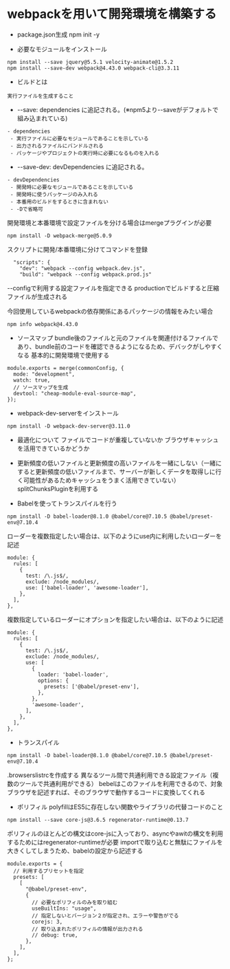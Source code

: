 # webpackを用いて開発環境を構築する 
 
- package.json生成
npm init -y 
 
- 必要なモジュールをインストール
```
npm install --save jquery@5.5.1 velocity-animate@1.5.2 
npm install --save-dev webpack@4.43.0 webpack-cli@3.3.11
```
- ビルドとは 
```
実行ファイルを生成すること
```

- --save: dependencies に追記される。(※npm5より--saveがデフォルトで組み込まれている) 
```
- dependencies
 - 実行ファイルに必要なモジュールであることを示している
 - 出力されるファイルにバンドルされる
 - パッケージやプロジェクトの実行時に必要になるものを入れる 
```

- --save-dev: devDependencies に追記される。 
```
- devDependencies
 - 開発時に必要なモジュールであることを示している
 - 開発時に使うパッケージのみ入れる
 - 本番用のビルドをするときに含まれない
 - -Dで省略可 
 ```

開発環境と本番環境で設定ファイルを分ける場合はmergeプラグインが必要 
```
npm install -D webpack-merge@5.0.9
```
 
スクリプトに開発/本番環境に分けてコマンドを登録 
```
  "scripts": {
    "dev": "webpack --config webpack.dev.js",
    "build": "webpack --config webpack.prod.js"
```
--configで利用する設定ファイルを指定できる 
productionでビルドすると圧縮ファイルが生成される 
 
今回使用しているwebpackの依存関係にあるパッケージの情報をみたい場合
```
npm info webpack@4.43.0
```
 
- ソースマップ
bundle後のファイルと元のファイルを関連付けるファイルであり、bundle前のコードを確認できるようになるため、デバックがしやすくなる 
基本的に開発環境で使用する 
```
module.exports = merge(commonConfig, {
  mode: "development",
  watch: true,
  // ソースマップを生成
  devtool: "cheap-module-eval-source-map",
});
```
 
- webpack-dev-serverをインストール
```
npm install -D webpack-dev-server@3.11.0
```

- 最適化について
ファイルでコードが重複していないか 
ブラウザキャッシュを活用できているかどうか 
 - 更新頻度の低いファイルと更新頻度の高いファイルを一緒にしない（一緒にすると更新頻度の低いファイルまで、サーバーが新しくデータを取得しに行く可能性があるためキャッシュをうまく活用できていない）
splitChunksPluginを利用する 
 
- Babelを使ってトランスパイルを行う
```
npm install -D babel-loader@8.1.0 @babel/core@7.10.5 @babel/preset-env@7.10.4
```
ローダーを複数指定したい場合は、以下のようにuse内に利用したいローダーを記述
```
module: {
  rules: [
    {
      test: /\.js$/,
      exclude: /node_modules/,
      use: ['babel-loader', 'awesome-loader'],
    },
  ],
},
```

複数指定しているローダーにオプションを指定したい場合は、以下のように記述 
```
module: {
  rules: [
    {
      test: /\.js$/,
      exclude: /node_modules/,
      use: [
        {
          loader: 'babel-loader',
          options: {
            presets: ['@babel/preset-env'],
          },
        },
        'awesome-loader',
      ],
    },
  ],
},
```
 
- トランスパイル 
```
npm install -D babel-loader@8.1.0 @babel/core@7.10.5 @babel/preset-env@7.10.4
```
.browserslistrcを作成する 
異なるツール間で共通利用できる設定ファイル（複数のツールで共通利用ができる）
bebelはこのファイルを利用できるので、対象ブラウザを記述すれば、そのブラウザで動作するコードに変換してくれる 
 
- ポリフィル
polyfillはES5に存在しない関数やライブラリの代替コードのこと 
```
npm install --save core-js@3.6.5 regenerator-runtime@0.13.7
```
ポリフィルのほとんどの構文はcore-jsに入っており、asyncやawitの構文を利用するためにはregenerator-runtimeが必要 
importで取り込むと無駄にファイルを大きくしてしまうため、babelの設定から記述する 
```
module.exports = {
  // 利用するプリセットを指定
  presets: [
    [
      "@babel/preset-env",
      {
        // 必要なポリフィルのみを取り組む
        useBuiltIns: "usage",
        // 指定しないとバージョン２が指定され、エラーや警告がでる
        corejs: 3,
        // 取り込まれたポリフィルの情報が出力される
        // debug: true,
      },
    ],
  ],
};
```
